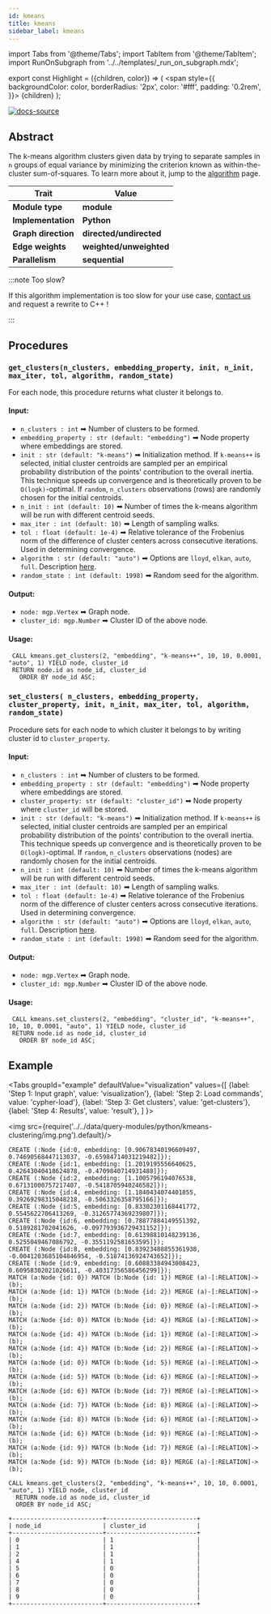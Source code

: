 ```yaml
---
id: kmeans
title: kmeans
sidebar_label: kmeans
---
```


import Tabs from '@theme/Tabs';
import TabItem from '@theme/TabItem';
import RunOnSubgraph from '../../templates/_run_on_subgraph.mdx';

export const Highlight = ({children, color}) => (
<span
style={{
      backgroundColor: color,
      borderRadius: '2px',
      color: '#fff',
      padding: '0.2rem',
    }}>
{children}
</span>
);

[![docs-source](https://img.shields.io/badge/source-kmeans-FB6E00?logo=github&style=for-the-badge)](https://github.com/memgraph/mage/blob/main/python/kmeans.py)

## Abstract

The k-means algorithm clusters given data by trying to separate samples in `n` groups of equal variance by minimizing the criterion known as 
within-the-cluster sum-of-squares. To learn more about it, jump to the [algorithm](../../algorithms/machine-learning-graph-analytics/k-means-clustering-algorithm) page.

| Trait               | Value                                                          |
| ------------------- | -------------------------------------------------------------- |
| **Module type**     | <Highlight color="#FB6E00">**module**</Highlight>              |
| **Implementation**  | <Highlight color="#FB6E00">**Python**</Highlight>              |
| **Graph direction** | <Highlight color="#FB6E00">**directed/undirected**</Highlight> |
| **Edge weights**    | <Highlight color="#FB6E00">**weighted/unweighted**</Highlight> |
| **Parallelism**     | <Highlight color="#FB6E00">**sequential**</Highlight>          |

:::note Too slow?

If this algorithm implementation is too slow for your use case, [contact us](mailto:tech@memgraph.com) and request a rewrite to C++ !

:::

## Procedures

<RunOnSubgraph/>

### `get_clusters(n_clusters, embedding_property, init, n_init, max_iter, tol, algorithm, random_state)`
For each node, this procedure returns what cluster it belongs to.

#### Input:

- `n_clusters : int` ➡ Number of clusters to be formed.
- `embedding_property : str (default: "embedding")` ➡ Node property where embeddings are stored.
- `init : str (default: "k-means")` ➡ Initialization method. If `k-means++` is selected, initial cluster centroids are sampled per an empirical probability distribution of the points’ contribution to the overall inertia. This technique speeds up convergence and is theoretically proven to be `O(logk)`-optimal. 
If `random`, `n_clusters` observations (rows) are randomly chosen for the initial centroids.
- `n_init : int (default: 10)` ➡ Number of times the k-means algorithm will be run with different centroid seeds.
- `max_iter : int (default: 10)` ➡ Length of sampling walks.
- `tol : float (default: 1e-4)` ➡ Relative tolerance of the Frobenius norm of the difference of cluster centers across consecutive iterations. Used in determining convergence.
- `algorithm : str (default: "auto")` ➡ Options are `lloyd`, `elkan`, `auto`, `full`. Description [here](https://scikit-learn.org/stable/modules/generated/sklearn.cluster.KMeans.html#:~:text=algorithm%7B%E2%80%9Clloyd%E2%80%9D%2C%20%E2%80%9Celkan%E2%80%9D%2C%20%E2%80%9Cauto%E2%80%9D%2C%20%E2%80%9Cfull%E2%80%9D%7D%2C%20default%3D%E2%80%9Dlloyd%E2%80%9D).
- `random_state : int (default: 1998)` ➡ Random seed for the algorithm.

#### Output:

- `node: mgp.Vertex` ➡ Graph node.
- `cluster_id: mgp.Number` ➡ Cluster ID of the above node.

#### Usage:

```cypher
 CALL kmeans.get_clusters(2, "embedding", "k-means++", 10, 10, 0.0001, "auto", 1) YIELD node, cluster_id
 RETURN node.id as node_id, cluster_id
   ORDER BY node_id ASC;
```

### `set_clusters( n_clusters, embedding_property, cluster_property, init, n_init, max_iter, tol, algorithm, random_state)`
Procedure sets for each node to which cluster it belongs to by writing cluster id  to `cluster_property`.

#### Input:

- `n_clusters : int` ➡ Number of clusters to be formed.
- `embedding_property : str (default: "embedding")` ➡ Node property where embeddings are stored.
- `cluster_property: str (default: "cluster_id")` ➡ Node property where `cluster_id` will be stored.
- `init : str (default: "k-means")` ➡ Initialization method. If `k-means++` is selected, initial cluster centroids are sampled per an empirical probability distribution of the points’ contribution to the overall inertia. This technique speeds up convergence and is theoretically proven to be `O(logk)`-optimal. 
If `random`, `n_clusters` observations (nodes) are randomly chosen for the initial centroids.
- `n_init : int (default: 10)` ➡ Number of times the k-means algorithm will be run with different centroid seeds.
- `max_iter : int (default: 10)` ➡ Length of sampling walks.
- `tol : float (default: 1e-4)` ➡ Relative tolerance of the Frobenius norm of the difference of cluster centers across consecutive iterations. Used in determining convergence.
- `algorithm : str (default: "auto")` ➡ Options are `lloyd`, `elkan`, `auto`, `full`. Description [here](https://scikit-learn.org/stable/modules/generated/sklearn.cluster.KMeans.html#:~:text=algorithm%7B%E2%80%9Clloyd%E2%80%9D%2C%20%E2%80%9Celkan%E2%80%9D%2C%20%E2%80%9Cauto%E2%80%9D%2C%20%E2%80%9Cfull%E2%80%9D%7D%2C%20default%3D%E2%80%9Dlloyd%E2%80%9D).
- `random_state : int (default: 1998)` ➡ Random seed for the algorithm.

#### Output:

- `node: mgp.Vertex` ➡ Graph node.
- `cluster_id: mgp.Number` ➡ Cluster ID of the above node.

#### Usage:

```cypher
 CALL kmeans.set_clusters(2, "embedding", "cluster_id", "k-means++", 10, 10, 0.0001, "auto", 1) YIELD node, cluster_id
 RETURN node.id as node_id, cluster_id
   ORDER BY node_id ASC;
```

## Example

<Tabs
groupId="example"
defaultValue="visualization"
values={[
{label: 'Step 1: Input graph', value: 'visualization'},
{label: 'Step 2: Load commands', value: 'cypher-load'},
{label: 'Step 3: Get clusters', value: 'get-clusters'},
{label: 'Step 4: Results', value: 'result'},
]
}>
  <TabItem value="visualization">

<img src={require('../../data/query-modules/python/kmeans-clustering/img.png').default}/>

  </TabItem>
  <TabItem value="cypher-load">

```cypher
CREATE (:Node {id:0, embedding: [0.90678340196609497, 0.74690568447113037, -0.65984714031219482]});
CREATE (:Node {id:1, embedding: [1.2019195556640625, 0.42643040418624878, -0.4709840714931488]});
CREATE (:Node {id:2, embedding: [1.1005796194076538, 0.67131000757217407, -0.5418705940246582]});
CREATE (:Node {id:4, embedding: [1.1840434074401855, 0.39269298315048218, -0.5063326358795166]});
CREATE (:Node {id:5, embedding: [0.83302301168441772, 0.5545622706413269, -0.31265774369239807]});
CREATE (:Node {id:6, embedding: [0.78877884149551392, 0.5189281702041626, -0.097793936729431152]});
CREATE (:Node {id:7, embedding: [0.61398810148239136, 0.5255049467086792, -0.3551192581653595]});
CREATE (:Node {id:8, embedding: [0.83923488855361938, -0.0041203685104846954, -0.51874136924743652]});
CREATE (:Node {id:9, embedding: [0.60883384943008423, 0.60958302021026611, -0.40317356586456299]});
MATCH (a:Node {id: 0}) MATCH (b:Node {id: 1}) MERGE (a)-[:RELATION]->(b);
MATCH (a:Node {id: 1}) MATCH (b:Node {id: 2}) MERGE (a)-[:RELATION]->(b);
MATCH (a:Node {id: 2}) MATCH (b:Node {id: 0}) MERGE (a)-[:RELATION]->(b);
MATCH (a:Node {id: 0}) MATCH (b:Node {id: 4}) MERGE (a)-[:RELATION]->(b);
MATCH (a:Node {id: 4}) MATCH (b:Node {id: 1}) MERGE (a)-[:RELATION]->(b);
MATCH (a:Node {id: 4}) MATCH (b:Node {id: 2}) MERGE (a)-[:RELATION]->(b);
MATCH (a:Node {id: 0}) MATCH (b:Node {id: 5}) MERGE (a)-[:RELATION]->(b);
MATCH (a:Node {id: 5}) MATCH (b:Node {id: 6}) MERGE (a)-[:RELATION]->(b);
MATCH (a:Node {id: 6}) MATCH (b:Node {id: 7}) MERGE (a)-[:RELATION]->(b);
MATCH (a:Node {id: 7}) MATCH (b:Node {id: 8}) MERGE (a)-[:RELATION]->(b);
MATCH (a:Node {id: 8}) MATCH (b:Node {id: 6}) MERGE (a)-[:RELATION]->(b);
MATCH (a:Node {id: 6}) MATCH (b:Node {id: 9}) MERGE (a)-[:RELATION]->(b);
MATCH (a:Node {id: 9}) MATCH (b:Node {id: 7}) MERGE (a)-[:RELATION]->(b);
MATCH (a:Node {id: 9}) MATCH (b:Node {id: 8}) MERGE (a)-[:RELATION]->(b);
```

  </TabItem>
  <TabItem value="get-clusters">

```cypher
CALL kmeans.get_clusters(2, "embedding", "k-means++", 10, 10, 0.0001, "auto", 1) YIELD node, cluster_id
  RETURN node.id as node_id, cluster_id
  ORDER BY node_id ASC;
```

  </TabItem>
  
  <TabItem value="result">

```plaintext
+-------------------------+-------------------------+
| node_id                 | cluster_id              |
+-------------------------+-------------------------+
| 0                       | 1                       |
| 1                       | 1                       |
| 2                       | 1                       |
| 4                       | 1                       |
| 5                       | 0                       |
| 6                       | 0                       |
| 7                       | 0                       |
| 8                       | 0                       |
| 9                       | 0                       |
+-------------------------+-------------------------+
```

  </TabItem>
</Tabs>
